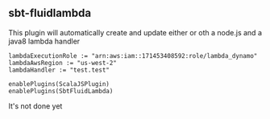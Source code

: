 sbt-fluidlambda
-----------------

This plugin will automatically create and update either or oth a node.js and a java8 lambda handler

```
lambdaExecutionRole := "arn:aws:iam::171453408592:role/lambda_dynamo"
lambdaAwsRegion := "us-west-2"
lambdaHandler := "test.test"

enablePlugins(ScalaJSPlugin)
enablePlugins(SbtFluidLambda)
```

It's not done yet